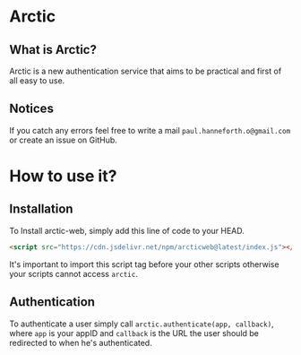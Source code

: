 # Arctic

## What is Arctic?
Arctic is a new authentication service that aims to be practical and first of all easy to use.

## Notices
If you catch any errors feel free to write a mail `paul.hanneforth.o@gmail.com` or create an issue on GitHub.

# How to use it?
## Installation
To Install arctic-web, simply add this line of code to your HEAD.
```html
<script src="https://cdn.jsdelivr.net/npm/arcticweb@latest/index.js"></script>
```
It's important to import this script tag before your other scripts otherwise your scripts cannot access `arctic`.
## Authentication
To authenticate a user simply call `arctic.authenticate(app, callback)`, where `app` is your appID and `callback` is the URL the user should be redirected to when he's authenticated. 